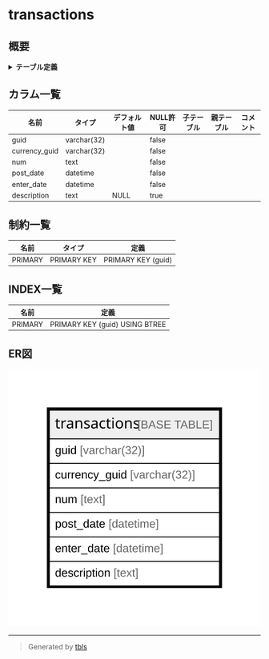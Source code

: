# transactions

## 概要

<details>
<summary><strong>テーブル定義</strong></summary>

```sql
CREATE TABLE `transactions` (
  `guid` varchar(32) NOT NULL,
  `currency_guid` varchar(32) NOT NULL,
  `num` text NOT NULL,
  `post_date` datetime NOT NULL,
  `enter_date` datetime NOT NULL,
  `description` text DEFAULT NULL,
  PRIMARY KEY (`guid`)
) ENGINE=InnoDB DEFAULT CHARSET=utf8mb4 COLLATE=utf8mb4_general_ci
```

</details>

## カラム一覧

| 名前            | タイプ         | デフォルト値       | NULL許可   | 子テーブル      | 親テーブル      | コメント     |
| ------------- | ----------- | ------------ | -------- | ---------- | ---------- | -------- |
| guid          | varchar(32) |              | false    |            |            |          |
| currency_guid | varchar(32) |              | false    |            |            |          |
| num           | text        |              | false    |            |            |          |
| post_date     | datetime    |              | false    |            |            |          |
| enter_date    | datetime    |              | false    |            |            |          |
| description   | text        | NULL         | true     |            |            |          |

## 制約一覧

| 名前      | タイプ         | 定義                 |
| ------- | ----------- | ------------------ |
| PRIMARY | PRIMARY KEY | PRIMARY KEY (guid) |

## INDEX一覧

| 名前      | 定義                             |
| ------- | ------------------------------ |
| PRIMARY | PRIMARY KEY (guid) USING BTREE |

## ER図

![er](transactions.svg)

---

> Generated by [tbls](https://github.com/k1LoW/tbls)
